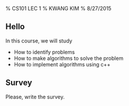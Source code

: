 % CS101 LEC 1
% KWANG KIM
% 8/27/2015

## Hello

In this course, we will study

- How to identify problems
- How to make algorithms to solve the problem
- How to implement algorithms using c++


## Survey

Please, write the survey.


